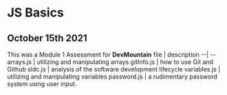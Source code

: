 # JS Basics
## October 15th 2021

This was a Module 1 Assessment for **DevMountain**
file | description
--| --
arrays.js | utilizing and manipulating arrays
gitInfo.js | how to use Git and Github
sldc.js | analysis of the software development lifecycle
variables.js |  utilizing and manipulating variables
password.js | a rudimentary password system using user input.